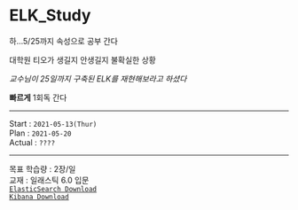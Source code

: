 # ELK_Study
하...5/25까지 속성으로 공부 간다

대학원 티오가 생길지 안생길지 불확실한 상황

_교수님이 25일까지 구축된 ELK를 재현해보라고 하셨다_

__빠르게__ 1회독 간다

---  
Start : `2021-05-13(Thur)`  
Plan : `2021-05-20`  
Actual : `????`  

---  

목표 학습량 : 2장/일  
교재 : 일래스틱 6.0 입문  
[`ElasticSearch Download`](http://elastic.co/download/elasticsearch)   
[`Kibana Download`](http://elastic.co/download/kibana)

